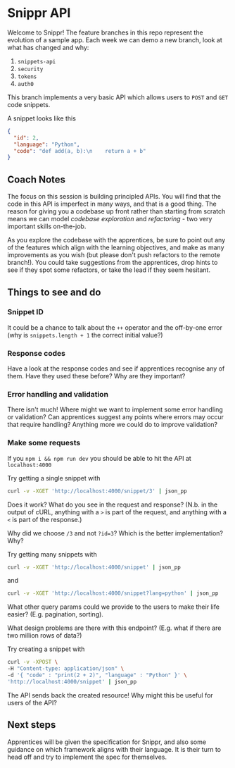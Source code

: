 # Snippr API

Welcome to Snippr! The feature branches in this repo represent the evolution of
a sample app. Each week we can demo a new branch, look at what has changed and
why:

1. `snippets-api`
2. `security`
3. `tokens`
4. `auth0`

This branch implements a very basic API which allows users to `POST` and `GET`
code snippets.

A snippet looks like this

```json
{
  "id": 2,
  "language": "Python",
  "code": "def add(a, b):\n    return a + b"
}
```

## Coach Notes

The focus on this session is building principled APIs. You will find that the
code in this API is imperfect in many ways, and that is a good thing. The reason
for giving you a codebase up front rather than starting from scratch means we
can model _codebase exploration_ and _refactoring_ - two very important skills
on-the-job.

As you explore the codebase with the apprentices, be sure to point out any of
the features which align with the learning objectives, and make as many
improvements as you wish (but please don't push refactors to the remote
branch!). You could take suggestions from the apprentices, drop hints to see if
they spot some refactors, or take the lead if they seem hesitant.

## Things to see and do

### Snippet ID

It could be a chance to talk about the `++` operator and the off-by-one error
(why is `snippets.length + 1` the correct initial value?)

### Response codes

Have a look at the response codes and see if apprentices recognise any of them.
Have they used these before? Why are they important?

### Error handling and validation

There isn't much! Where might we want to implement some error handling or
validation? Can apprentices suggest any points where errors may occur that
require handling? Anything more we could do to improve validation?

### Make some requests

If you `npm i && npm run dev` you should be able to hit the API at
`localhost:4000`

Try getting a single snippet with

```bash
curl -v -XGET 'http://localhost:4000/snippet/3' | json_pp
```

Does it work? What do you see in the request and response? (N.b. in the output
of cURL, anything with a `>` is part of the request, and anything with a `<` is
part of the response.)

Why did we choose `/3` and not `?id=3`? Which is the better implementation? Why?

Try getting many snippets with

```bash
curl -v -XGET 'http://localhost:4000/snippet' | json_pp
```

and

```bash
curl -v -XGET 'http://localhost:4000/snippet?lang=python' | json_pp
```

What other query params could we provide to the users to make their life easier?
(E.g. pagination, sorting).

What design problems are there with this endpoint? (E.g. what if there are two
million rows of data?)

Try creating a snippet with

```bash
curl -v -XPOST \
-H "Content-type: application/json" \
-d '{ "code" : "print(2 + 2)", "language" : "Python" }' \
'http://localhost:4000/snippet' | json_pp
```

The API sends back the created resource! Why might this be useful for users of
the API?

## Next steps

Apprentices will be given the specification for Snippr, and also some guidance
on which framework aligns with their language. It is their turn to head off and
try to implement the spec for themselves.
